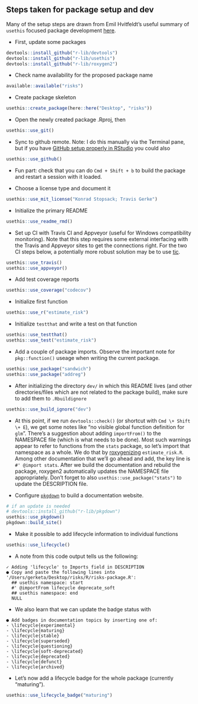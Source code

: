 
## Steps taken for package setup and dev

Many of the setup steps are drawn from Emil Hvitfeldt’s useful summary
of `usethis` focused package development
[here](https://www.hvitfeldt.me/blog/usethis-workflow-for-package-development/).

  - First, update some packages

<!-- end list -->

``` r
devtools::install_github("r-lib/devtools")
devtools::install_github("r-lib/usethis")
devtools::install_github("r-lib/roxygen2")
```

  - Check name availability for the proposed package name

<!-- end list -->

``` r
available::available("risks")
```

  - Create package skeleton

<!-- end list -->

``` r
usethis::create_package(here::here("Desktop", "risks"))
```

  - Open the newly created package .Rproj, then

<!-- end list -->

``` r
usethis::use_git()
```

  - Sync to github remote. Note: I do this manually via the Terminal
    pane, but if you have [GitHub setup properly in
    RStudio](https://usethis.r-lib.org/articles/articles/usethis-setup.html)
    you could also

<!-- end list -->

``` r
usethis::use_github()
```

  - Fun part: check that you can do `Cmd + Shift + b` to build the
    package and restart a session with it loaded.

  - Choose a license type and document it

<!-- end list -->

``` r
usethis::use_mit_license("Konrad Stopsack; Travis Gerke")
```

  - Initialize the primary README

<!-- end list -->

``` r
usethis::use_readme_rmd()
```

  - Set up CI with Travis CI and Appveyor (useful for Windows
    compatibility monitoring). Note that this step requires some
    external interfacing with the Travis and Appveyor sites to get the
    connections right. For the two CI steps below, a potentially more
    robust solution may be to use
    [tic](https://github.com/ropensci/tic).

<!-- end list -->

``` r
usethis::use_travis()
usethis::use_appveyor()
```

  - Add test coverage reports

<!-- end list -->

``` r
usethis::use_coverage("codecov")
```

  - Initialize first function

<!-- end list -->

``` r
usethis::use_r("estimate_risk")
```

  - Initialize `testthat` and write a test on that function

<!-- end list -->

``` r
usethis::use_testthat()
usethis::use_test("estimate_risk")
```

  - Add a couple of package imports. Observe the important note for
    `pkg::function()` useage when writing the current package.

<!-- end list -->

``` r
usethis::use_package("sandwich")
usethis::use_package("addreg")
```

  - After initializing the directory `dev/` in which this README lives
    (and other directories/files which are not related to the package
    build), make sure to add them to `.Rbuildignore`

<!-- end list -->

``` r
usethis::use_build_ignore("dev")
```

  - At this point, if we run `devtools::check()` (or shortcut with `Cmd
    \+ Shift \+ E`), we get some notes like “no visible global function
    definition for `glm`”. There’s a suggestion about adding
    `importFrom()` to the NAMESPACE file (which is what needs to be
    done). Most such warnings appear to refer to functions from the
    `stats` package, so let’s import that namespace as a whole. We do
    that by [roxygenizing](https://roxygen2.r-lib.org/index.html)
    `estimate_risk.R`. Among other documentation that we’ll go ahead and
    add, the key line is `#' @import stats`. After we build the
    documentation and rebuild the package, roxygen2 automatically
    updates the NAMESPACE file appropriately. Don’t forget to also
    `usethis::use_package("stats")` to update the DESCRIPTION file.

  - Configure [`pkgdown`](https://pkgdown.r-lib.org/) to build a
    documentation website.

<!-- end list -->

``` r
# if an update is needed
# devtools::install_github("r-lib/pkgdown")
usethis::use_pkgdown()
pkgdown::build_site()
```

  - Make it possible to add lifecycle information to individual
    functions

<!-- end list -->

``` r
usethis::use_lifecycle()
```

  - A note from this code output tells us the following:

<!-- end list -->

    ✓ Adding 'lifecycle' to Imports field in DESCRIPTION
    ● Copy and paste the following lines into '/Users/gerketa/Desktop/risks/R/risks-package.R':
      ## usethis namespace: start
      #' @importFrom lifecycle deprecate_soft
      ## usethis namespace: end
      NULL

  - We also learn that we can update the badge status with

<!-- end list -->

    ● Add badges in documentation topics by inserting one of:
    - \lifecycle{experimental}
    - \lifecycle{maturing}
    - \lifecycle{stable}
    - \lifecycle{superseded}
    - \lifecycle{questioning}
    - \lifecycle{soft-deprecated}
    - \lifecycle{deprecated}
    - \lifecycle{defunct}
    - \lifecycle{archived}

  - Let’s now add a lifecycle badge for the whole package (currently
    “maturing”).

<!-- end list -->

``` r
usethis::use_lifecycle_badge("maturing")
```
